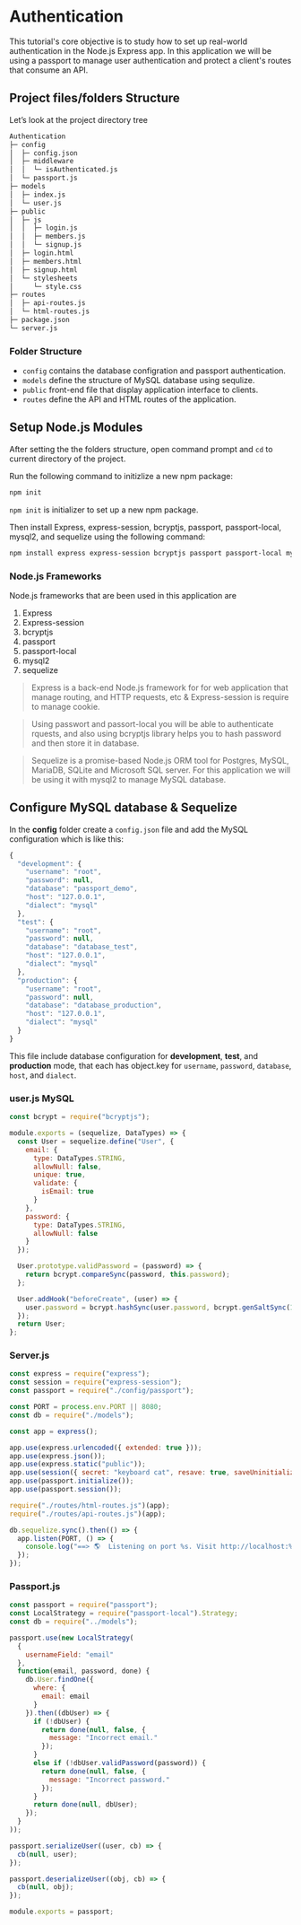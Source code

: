 # Authentication
This tutorial's core objective is to study how to set up real-world authentication in the Node.js Express app. 
In this application we will be using a passport to manage user authentication and protect a client's routes that consume an API.

## Project files/folders Structure
Let’s look at the project directory tree
```bash
Authentication
├─ config
│  ├─ config.json
│  ├─ middleware
│  │  └─ isAuthenticated.js
│  └─ passport.js
├─ models
│  ├─ index.js
│  └─ user.js
├─ public
│  ├─ js
│  │  ├─ login.js
│  │  ├─ members.js
│  │  └─ signup.js
│  ├─ login.html
│  ├─ members.html
│  ├─ signup.html
│  └─ stylesheets
│     └─ style.css
├─ routes
│  ├─ api-routes.js
│  └─ html-routes.js
├─ package.json
└─ server.js
```
### Folder Structure
- `config` contains the database configration and passport authentication.
- `models` define the structure of MySQL database using sequlize.
- `public` front-end file that display application interface to clients.
- `routes` define the API and HTML routes of the application.
<!-- 
- `config.json` 
- `isAuthenticated.js` 
- `passport.js` 
- `index.js` 
- `user.js` 
- `api-routes.js` 
- `html-routes.js` 
- `server.js`  -->

## Setup Node.js Modules
After setting the the folders structure, open command prompt and `cd` to current directory of the project. 

Run the following command to initizlize a new npm package:
```bash
npm init
```
`npm init` is initializer to set up a new npm package.


Then install Express, express-session, bcryptjs, passport, passport-local, mysql2, and sequelize using the following command:

```bash
npm install express express-session bcryptjs passport passport-local mysql2 sequelize
```

### Node.js Frameworks
Node.js frameworks that are been used in this application are
1. Express
2. Express-session
3. bcryptjs
4. passport
5. passport-local
6. mysql2
7. sequelize

> Express is a back-end Node.js framework for for web application that manage routing, and HTTP requests, etc & Express-session is require to manage cookie.

> Using passwort and passort-local you will be able to authenticate rquests, and also using bcryptjs library helps you to hash password and then store it in database.

> Sequelize is a promise-based Node.js ORM tool for Postgres, MySQL, MariaDB, SQLite and Microsoft SQL server. For this application we will be using it with mysql2 to manage MySQL database.

## Configure MySQL database & Sequelize
In the **config** folder create a `config.json` file and add the MySQL configuration which is like this:
```javascript
{
  "development": {
    "username": "root",
    "password": null,
    "database": "passport_demo",
    "host": "127.0.0.1",
    "dialect": "mysql"
  },
  "test": {
    "username": "root",
    "password": null,
    "database": "database_test",
    "host": "127.0.0.1",
    "dialect": "mysql"
  },
  "production": {
    "username": "root",
    "password": null,
    "database": "database_production",
    "host": "127.0.0.1",
    "dialect": "mysql"
  }
}
```
This file include database configuration for **development**, **test**, and **production** mode, that each has object.key for `username`, `password`, `database`, `host`, and `dialect`.

### user.js MySQL
```javascript
const bcrypt = require("bcryptjs");

module.exports = (sequelize, DataTypes) => {
  const User = sequelize.define("User", {
    email: {
      type: DataTypes.STRING,
      allowNull: false,
      unique: true,
      validate: {
        isEmail: true
      }
    },
    password: {
      type: DataTypes.STRING,
      allowNull: false
    }
  });

  User.prototype.validPassword = (password) => {
    return bcrypt.compareSync(password, this.password);
  };

  User.addHook("beforeCreate", (user) => {
    user.password = bcrypt.hashSync(user.password, bcrypt.genSaltSync(10), null);
  });
  return User;
};
```


### Server.js
```javascript
const express = require("express");
const session = require("express-session");
const passport = require("./config/passport");

const PORT = process.env.PORT || 8080;
const db = require("./models");

const app = express();

app.use(express.urlencoded({ extended: true }));
app.use(express.json());
app.use(express.static("public"));
app.use(session({ secret: "keyboard cat", resave: true, saveUninitialized: true }));
app.use(passport.initialize());
app.use(passport.session());

require("./routes/html-routes.js")(app);
require("./routes/api-routes.js")(app);

db.sequelize.sync().then(() => {
  app.listen(PORT, () => {
    console.log("==> 🌎  Listening on port %s. Visit http://localhost:%s/ in your browser.", PORT, PORT);
  });
});
```

### Passport.js
```javascript
const passport = require("passport");
const LocalStrategy = require("passport-local").Strategy;
const db = require("../models");

passport.use(new LocalStrategy(
  {
    usernameField: "email"
  },
  function(email, password, done) {
    db.User.findOne({
      where: {
        email: email
      }
    }).then((dbUser) => {
      if (!dbUser) {
        return done(null, false, {
          message: "Incorrect email."
        });
      }
      else if (!dbUser.validPassword(password)) {
        return done(null, false, {
          message: "Incorrect password."
        });
      }
      return done(null, dbUser);
    });
  }
));

passport.serializeUser((user, cb) => {
  cb(null, user);
});

passport.deserializeUser((obj, cb) => {
  cb(null, obj);
});

module.exports = passport;
```
